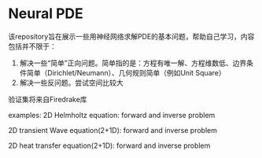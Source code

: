 # Neural PDE
该repository旨在展示一些用神经网络求解PDE的基本问题，帮助自己学习，内容包括并不限于：
1. 解决一些“简单”正向问题。简单指的是：方程有唯一解、方程维数低、边界条件简单（Dirichlet/Neumann）、几何规则简单（例如Unit Square）
2. 解决一些反问题。尝试空间比较大

验证集将来自Firedrake库

examples:
2D Helmholtz equation: forward and inverse problem

2D transient Wave equation(2+1D): forward and inverse problem

2D heat transfer equation(2+1D): forward and inverse problem
